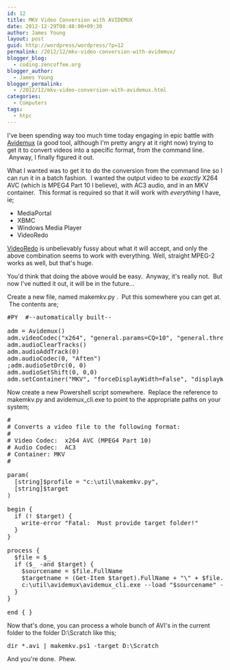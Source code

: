 ```yaml
---
id: 12
title: MKV Video Conversion with AVIDEMUX
date: 2012-12-29T08:48:00+09:30
author: James Young
layout: post
guid: http://wordpress/wordpress/?p=12
permalink: /2012/12/mkv-video-conversion-with-avidemux/
blogger_blog:
  - coding.zencoffee.org
blogger_author:
  - James Young
blogger_permalink:
  - /2012/12/mkv-video-conversion-with-avidemux.html
categories:
  - Computers
tags:
  - htpc
---
```

I've been spending way too much time today engaging in epic battle with [Avidemux](http://fixounet.free.fr/avidemux/) (a good tool, although I'm pretty angry at it right now) trying to get it to convert videos into a specific format, from the command line.  Anyway, I finally figured it out.

What I wanted was to get it to do the conversion from the command line so I can run it in a batch fashion.  I wanted the output video to be _exactly_ X264 AVC (which is MPEG4 Part 10 I believe), with AC3 audio, and in an MKV container.  This format is required so that it will work with _everything_ I have, ie;

  * MediaPortal
  * XBMC
  * Windows Media Player
  * VideoRedo

[VideoRedo](http://www.videoredo.com/en/index.htm) is unbelievably fussy about what it will accept, and only the above combination seems to work with everything. Well, straight MPEG-2 works as well, but that's huge.

You'd think that doing the above would be easy.  Anyway, it's really not.  But now I've nutted it out, it will be in the future...

Create a new file, named makemkv.py .  Put this somewhere you can get at.  The contents are;

<pre>#PY  #--automatically built--

adm = Avidemux()
adm.videoCodec("x264", "general.params=CQ=10", "general.threads=99", "general.fast_first_pass=True", "level=31", "vui.sar_height=1", "vui.sar_width=1", "MaxRefFrames=2", "MinIdr=100", "MaxIdr=500", "i_scenecut_threshold=40", "MaxBFrame=2", "i_bframe_adaptive=0", "i_bframe_bias=0", "i_bframe_pyramid=0", "b_deblocking_filter=False", "i_deblocking_filter_alphac0=0", "i_deblocking_filter_beta=0", "cabac=True", "interlaced=False", "analyze.b_8x8=True", "analyze.b_i4x4=False" , "analyze.b_i8x8=False", "analyze.b_p8x8=False", "analyze.b_p16x16=False", "analyze.b_b16x16=False", "analyze.weighted_pred=0", "analyze.weighted_bipred=False", "analyze.direct_mv_pred=0", "analyze.chroma_offset=0", "analyze.me_method=0", "analyze.mv_range=16", "analyze.subpel_refine=7", "analyze.chroma_me=False", "analyze.mixed_references=False", "analyze.trellis=1", "analyze.psy_rd=0.000000", "analyze.psy_trellis=0.000000", "analyze.fast_pskip=True", "analyze.dct_decimate=False", "analyze.noise_reduction=0", "analyze.psy=True" , "analyze.intra_luma=21", "analyze.inter_luma=21", "ratecontrol.rc_method=0", "ratecontrol.qp_constant=0", "ratecontrol.qp_min=0", "ratecontrol.qp_max=0", "ratecontrol.qp_step=0", "ratecontrol.bitrate=0", "ratecontrol.vbv_max_bitrate=0", "ratecontrol.vbv_buffer_size=0", "ratecontrol.vbv_buffer_init=0", "ratecontrol.ip_factor=0.000000", "ratecontrol.pb_factor=0.000000", "ratecontrol.aq_mode=0", "ratecontrol.aq_strength=0.000000", "ratecontrol.mb_tree=False", "ratecontrol.lookahead=0")
adm.audioClearTracks()
adm.audioAddTrack(0)
adm.audioCodec(0, "Aften")
;adm.audioSetDrc(0, 0)
adm.audioSetShift(0, 0,0)
adm.setContainer("MKV", "forceDisplayWidth=False", "displayWidth=1280")</pre>

Now create a new Powershell script somewhere.  Replace the reference to makemkv.py and avidemux_cli.exe to point to the appropriate paths on your system;

<pre>#
# Converts a video file to the following format:
#
# Video Codec:  x264 AVC (MPEG4 Part 10)
# Audio Codec:  AC3
# Container: MKV
#

param(
  [string]$profile = "c:\util\makemkv.py",
  [string]$target
)

begin {
  if (! $target) {
    write-error "Fatal:  Must provide target folder!"
  }
}

process {
  $file = $_
  if ($_ -and $target) {
    $sourcename = $file.FullName
    $targetname = (Get-Item $target).FullName + "\" + $file.BaseName + ".mkv"
    c:\util\avidemux\avidemux_cli.exe --load "$sourcename" --run "$profile" --save "$targetname" --quit
  }
}

end { }</pre>

Now that's done, you can process a whole bunch of AVI's in the current folder to the folder D:\Scratch like this;

<pre>dir *.avi | makemkv.ps1 -target D:\Scratch</pre>

<div>
  And you're done.  Phew.
</div>